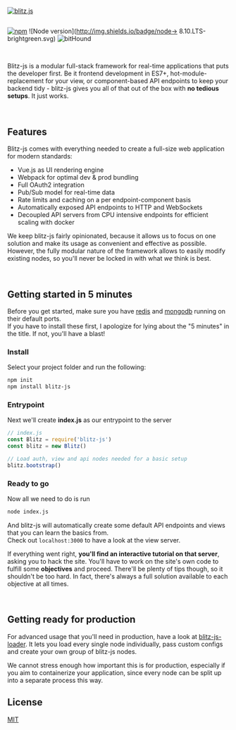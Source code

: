[![blitz.js](https://i.imgur.com/lotIdMo.png)](https://github.com/nexus-devs)

##  

[![npm](https://img.shields.io/npm/v/blitz-js.svg)](https://npmjs.org/blitz-js)
![Node version](http://img.shields.io/badge/node-> 8.10.LTS-brightgreen.svg)
![bitHound](https://img.shields.io/bithound/dependencies/github/nexus-devs/blitz-js.svg)


<br>

Blitz-js is a modular full-stack framework for real-time applications that puts
the developer first. Be it frontend development in ES7+,
hot-module-replacement for your view, or component-based API endpoints to keep
your backend tidy - blitz-js gives you all of that out of the box with
**no tedious setups**. It just works.

<br>

## Features
Blitz-js comes with everything needed to create a full-size
web application for modern standards:
- Vue.js as UI rendering engine
- Webpack for optimal dev & prod bundling
- Full OAuth2 integration
- Pub/Sub model for real-time data
- Rate limits and caching on a per endpoint-component basis
- Automatically exposed API endpoints to HTTP and WebSockets
- Decoupled API servers from CPU intensive endpoints for efficient scaling with
  docker

We keep blitz-js fairly opinionated, because it allows us to
focus on one solution and make its usage as convenient and effective as possible.
However, the fully modular nature of the framework allows to easily modify
existing nodes, so you'll never be locked in with what *we* think is best.

<br>

## Getting started in 5 minutes
Before you get started, make sure you have [redis](https://redis.io/) and
[mongodb](https://www.mongodb.com/) running on their default ports.<br>
If you have to install these first, I apologize for lying about the "5 minutes"
in the title. If not, you'll have a blast!

### Install
Select your project folder and run the following:
```sh
npm init
npm install blitz-js
```

### Entrypoint
Next we'll create **index.js** as our entrypoint to the server
```js
// index.js
const Blitz = require('blitz-js')
const blitz = new Blitz()

// Load auth, view and api nodes needed for a basic setup
blitz.bootstrap()
```

### Ready to go
Now all we need to do is run
```sh
node index.js
```
And blitz-js will automatically create some default API endpoints and views
that you can learn the basics from. <br>
Check out `localhost:3000` to have a look at the view server.

If everything went right, **you'll find an interactive tutorial on that server**,
asking you to hack the site. You'll have to work on the site's own code to
fulfill some **objectives** and proceed. There'll be plenty of tips though, so
it shouldn't be too hard. In fact, there's always a full solution available
to each objective at all times.

<br>

## Getting ready for production
For advanced usage that you'll need in production, have a look at [blitz-js-loader](https://github.com/nexus-devs/blitz-js-loader). It lets you
load every single node individually, pass custom configs and create your own
group of blitz-js nodes.

We cannot stress enough how important this is for production, especially if
you aim to containerize your application, since every node can be
split up into a separate process this way.

## License
[MIT](/LICENSE)
